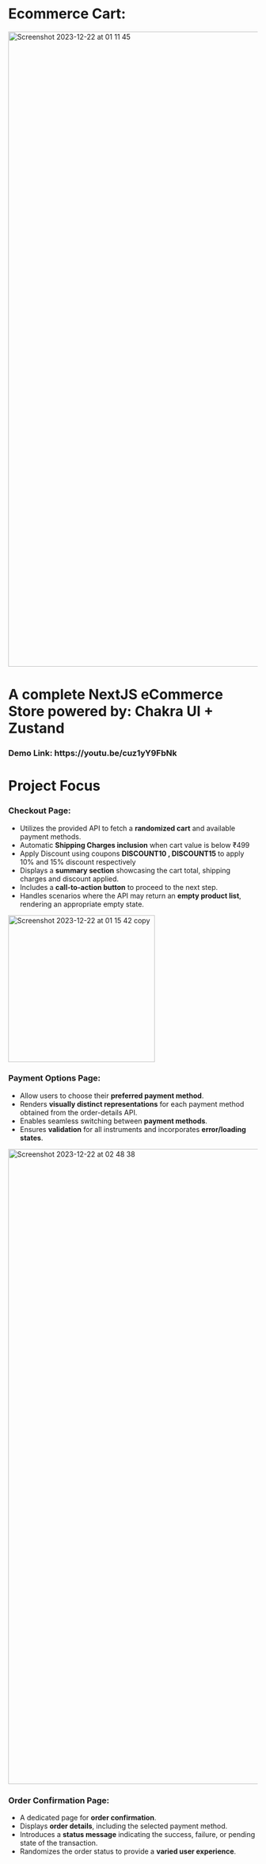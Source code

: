 # Ecommerce Cart:
<img width="1280" alt="Screenshot 2023-12-22 at 01 11 45" src="https://github.com/knight-95/Groww-SDE-Assignment/assets/79582395/090324f7-a7fa-48f9-ab39-5c171738e35f">
 <h1>A complete NextJS eCommerce Store powered by: Chakra UI + Zustand</h1>
 <h3>Demo Link:   https://youtu.be/cuz1yY9FbNk</h3>
 


 
# Project Focus

### Checkout Page:

- Utilizes the provided API to fetch a **randomized cart** and available payment methods.
- Automatic **Shipping Charges inclusion** when cart value is below ₹499
- Apply Discount using coupons **DISCOUNT10 , DISCOUNT15** to apply 10% and 15% discount respectively
- Displays a **summary section** showcasing the cart total, shipping charges and discount applied.
- Includes a **call-to-action button** to proceed to the next step.
- Handles scenarios where the API may return an **empty product list**, rendering an appropriate empty state.
<img width="296" alt="Screenshot 2023-12-22 at 01 15 42 copy" src="https://github.com/knight-95/Groww-SDE-Assignment/assets/79582395/20428ea1-2812-4713-a7d8-34d8c15246da">

### Payment Options Page:

- Allow users to choose their **preferred payment method**.
- Renders **visually distinct representations** for each payment method obtained from the order-details API.
- Enables seamless switching between **payment methods**.
- Ensures **validation** for all instruments and incorporates **error/loading states**.

<img width="1280" alt="Screenshot 2023-12-22 at 02 48 38" src="https://github.com/knight-95/Groww-SDE-Assignment/assets/79582395/1840807d-0752-4ddf-8ffc-45bb06959505">



### Order Confirmation Page:
- A dedicated page for **order confirmation**.
- Displays **order details**, including the selected payment method.
- Introduces a **status message** indicating the success, failure, or pending state of the transaction.
- Randomizes the order status to provide a **varied user experience**.
